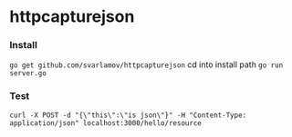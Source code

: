 # httpcapturejson
### Install
`go get github.com/svarlamov/httpcapturejson`
cd into install path
`go run server.go`
### Test
`curl -X POST -d "{\"this\":\"is json\"}" -H "Content-Type: application/json" localhost:3000/hello/resource`
